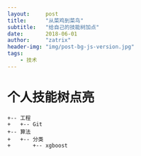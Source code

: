 ```yaml
---
layout:     post
title:      "从菜鸡到菜鸟"
subtitle:   "给自己的技能树加点"
date:       2018-06-01
author:     "zatrix"
header-img: "img/post-bg-js-version.jpg"
tags:
    - 技术
---
```


# 个人技能树点亮
```
+-- 工程
+   +-- Git
+-- 算法
+   +-- 分类
+   	+-- xgboost
```
